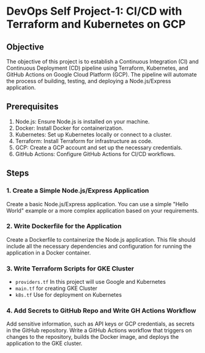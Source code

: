 # DevOps Self Project-1: CI/CD with Terraform and Kubernetes on GCP

## Objective
The objective of this project is to establish a Continuous Integration (CI) and Continuous Deployment (CD) pipeline using Terraform, Kubernetes, and GitHub Actions on Google Cloud Platform (GCP). The pipeline will automate the process of building, testing, and deploying a Node.js/Express application.

## Prerequisites
1. Node.js: Ensure Node.js is installed on your machine.
2. Docker: Install Docker for containerization.
3. Kubernetes: Set up Kubernetes locally or connect to a cluster.
4. Terraform: Install Terraform for infrastructure as code.
5. GCP: Create a GCP account and set up the necessary credentials.
6. GitHub Actions: Configure GitHub Actions for CI/CD workflows.

## Steps
### 1. Create a Simple Node.js/Express Application
Create a basic Node.js/Express application. You can use a simple "Hello World" example or a more complex application based on your requirements.
### 2. Write Dockerfile for the Application
Create a Dockerfile to containerize the Node.js application. This file should include all the necessary dependencies and configuration for running the application in a Docker container.
### 3. Write Terraform Scripts for GKE Cluster
- `providers.tf` In this project will use Google and Kubernetes
- `main.tf` for creating GKE Cluster
- `k8s.tf` Use for deployment on Kubernetes
### 4. Add Secrets to GitHub Repo and Write GH Actions Workflow
Add sensitive information, such as API keys or GCP credentials, as secrets in the GitHub repository. Write a GitHub Actions workflow that triggers on changes to the repository, builds the Docker image, and deploys the application to the GKE cluster.
